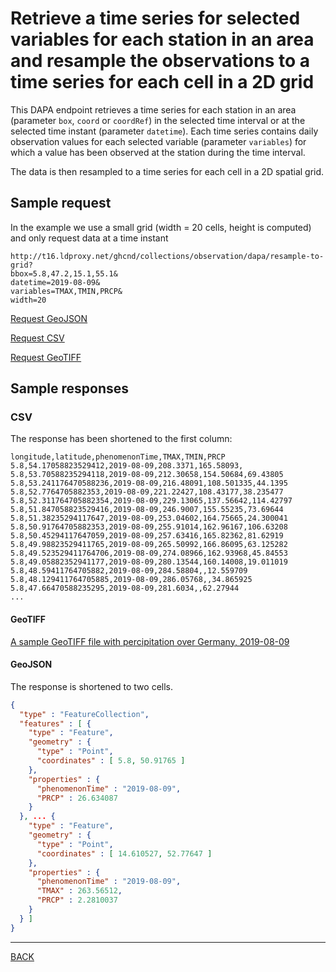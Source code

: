 # Retrieve a time series for selected variables for each station in an area and resample the observations to a time series for each cell in a 2D grid

This DAPA endpoint retrieves a time series for each station in an area (parameter `box`, `coord` or `coordRef`) in the selected time interval or at the selected time instant (parameter `datetime`). Each time series contains daily observation values for each selected variable (parameter `variables`) for which a value has been observed at the station during the time interval.

The data is then resampled to a time series for each cell in a 2D spatial grid.

## Sample request

In the example we use a small grid (width = 20 cells, height is computed) and only request data at a time instant

```text
http://t16.ldproxy.net/ghcnd/collections/observation/dapa/resample-to-grid?
bbox=5.8,47.2,15.1,55.1&
datetime=2019-08-09&
variables=TMAX,TMIN,PRCP&
width=20
```

[Request GeoJSON](http://t16.ldproxy.net/ghcnd/collections/observation/dapa/resample-to-grid?bbox=5.8,47.2,15.1,55.1&datetime=2019-08-09&variables=TMAX,TMIN,PRCP&width=20&f=json)

[Request CSV](http://t16.ldproxy.net/ghcnd/collections/observation/dapa/resample-to-grid?bbox=5.8,47.2,15.1,55.1&datetime=2019-08-09&variables=TMAX,TMIN,PRCP&width=20&f=csv)

[Request GeoTIFF](http://t16.ldproxy.net/ghcnd/collections/observation/dapa/resample-to-grid?bbox=5.8,47.2,15.1,55.1&datetime=2019-08-09&variables=TMAX,TMIN,PRCP&width=20&f=tiff)

## Sample responses

### CSV

The response has been shortened to the first column:

```csv
longitude,latitude,phenomenonTime,TMAX,TMIN,PRCP
5.8,54.17058823529412,2019-08-09,208.3371,165.58093,
5.8,53.70588235294118,2019-08-09,212.30658,154.50684,69.43805
5.8,53.241176470588236,2019-08-09,216.48091,108.501335,44.1395
5.8,52.7764705882353,2019-08-09,221.22427,108.43177,38.235477
5.8,52.311764705882354,2019-08-09,229.13065,137.56642,114.42797
5.8,51.847058823529416,2019-08-09,246.9007,155.55235,73.69644
5.8,51.38235294117647,2019-08-09,253.04602,164.75665,24.300041
5.8,50.91764705882353,2019-08-09,255.91014,162.96167,106.63208
5.8,50.45294117647059,2019-08-09,257.63416,165.82362,81.62919
5.8,49.98823529411765,2019-08-09,265.50992,166.86095,63.125282
5.8,49.523529411764706,2019-08-09,274.08966,162.93968,45.84553
5.8,49.05882352941177,2019-08-09,280.13544,160.14008,19.011019
5.8,48.59411764705882,2019-08-09,284.58804,,12.559709
5.8,48.129411764705885,2019-08-09,286.05768,,34.865925
5.8,47.66470588235295,2019-08-09,281.6034,,62.27944
...
```

#### GeoTIFF

[A sample GeoTIFF file with percipitation over Germany, 2019-08-09](07-PRCP-Germany-2019-08-09.tiff)

#### GeoJSON

The response is shortened to two cells.

```json
{
  "type" : "FeatureCollection",
  "features" : [ {
    "type" : "Feature",
    "geometry" : {
      "type" : "Point",
      "coordinates" : [ 5.8, 50.91765 ]
    },
    "properties" : {
      "phenomenonTime" : "2019-08-09",
      "PRCP" : 26.634087
    }
  }, ... {
    "type" : "Feature",
    "geometry" : {
      "type" : "Point",
      "coordinates" : [ 14.610527, 52.77647 ]
    },
    "properties" : {
      "phenomenonTime" : "2019-08-09",
      "TMAX" : 263.56512,
      "PRCP" : 2.2810037
    }
  } ]
}
```

---
[BACK](README.md)
